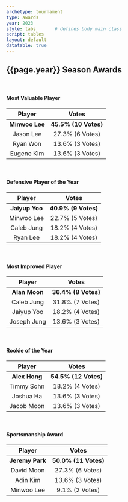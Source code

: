 ```yaml
---
archetype: tournament
type: awards
year: 2023
style: tabs       # defines body main class
script: tables
layout: default
datatable: true
---
```

<h2> {{page.year}} Season Awards </h2>
<br>
<h4> Most Valuable Player </h4>
<table class="display2">
  <colgroup>
      <col class="twenty"/>
      <col class="twenty"/>
  </colgroup>
  <thead style="text-align: center;">
    <tr>
        <th>Player</th>
        <th>Votes</th>
    </tr>
  </thead>
  <tbody style="text-align: center;">
  	<tr>
  		<td><b>Minwoo Lee</b></td>
  		<td><b>45.5% (10 Votes)</b></td>
  	</tr>
  	<tr>
  		<td>Jason Lee</td>
  		<td>27.3% (6 Votes)</td>
  	</tr>
  	<tr>
  		<td>Ryan Won</td>
  		<td>13.6% (3 Votes)</td>
  	</tr>
  	<tr>
  		<td>Eugene Kim</td>
  		<td>13.6% (3 Votes)</td>
  	</tr>
  </tbody>
</table>
<br>
<h4> Defensive Player of the Year </h4>
<table class="display2">
  <colgroup>
      <col class="twenty"/>
      <col class="twenty"/>
  </colgroup>
  <thead style="text-align: center;">
    <tr>
        <th>Player</th>
        <th>Votes</th>
    </tr>
  </thead>
  <tbody style="text-align: center;">
  	<tr>
  		<td><b>Jaiyup Yoo</b></td>
  		<td><b>40.9% (9 Votes)</b></td>
  	</tr>
  	<tr>
  		<td>Minwoo Lee</td>
  		<td>22.7% (5 Votes)</td>
  	</tr>
  	<tr>
  		<td>Caleb Jung</td>
  		<td>18.2% (4 Votes)</td>
  	</tr>
  	<tr>
  		<td>Ryan Lee</td>
  		<td>18.2% (4 Votes)</td>
  	</tr>
  </tbody>
</table>

<br>
<h4> Most Improved Player </h4>
<table class="display2">
  <colgroup>
      <col class="twenty"/>
      <col class="twenty"/>
  </colgroup>
  <thead style="text-align: center;">
    <tr>
        <th>Player</th>
        <th>Votes</th>
    </tr>
  </thead>
  <tbody style="text-align: center;">
  	<tr>
  		<td><b>Alan Moon</b></td>
  		<td><b>36.4% (8 Votes)</b></td>
  	</tr>
  	<tr>
  		<td>Caleb Jung</td>
  		<td>31.8% (7 Votes)</td>
  	</tr>
  	<tr>
  		<td>Jaiyup Yoo</td>
  		<td>18.2% (4 Votes)</td>
  	</tr>
  	<tr>
  		<td>Joseph Jung</td>
  		<td>13.6% (3 Votes)</td>
  	</tr>
  </tbody>
</table>

<br>
<h4> Rookie of the Year </h4>
<table class="display2">
  <colgroup>
      <col class="twenty"/>
      <col class="twenty"/>
  </colgroup>
  <thead style="text-align: center;">
    <tr>
        <th>Player</th>
        <th>Votes</th>
    </tr>
  </thead>
  <tbody style="text-align: center;">
  	<tr>
  		<td><b>Alex Hong</b></td>
  		<td><b>54.5% (12 Votes)</b></td>
  	</tr>
  	<tr>
  		<td>Timmy Sohn</td>
  		<td>18.2% (4 Votes)</td>
  	</tr>
  	<tr>
  		<td>Joshua Ha</td>
  		<td>13.6% (3 Votes)</td>
  	</tr>
  	<tr>
  		<td>Jacob Moon</td>
  		<td>13.6% (3 Votes)</td>
  	</tr>
  </tbody>
</table>


<br>
<h4> Sportsmanship Award </h4>
<table class="display2">
  <colgroup>
      <col class="twenty"/>
      <col class="twenty"/>
  </colgroup>
  <thead style="text-align: center;">
    <tr>
        <th>Player</th>
        <th>Votes</th>
    </tr>
  </thead>
  <tbody style="text-align: center;">
  	<tr>
  		<td><b>Jeremy Park</b></td>
  		<td><b>50.0% (11 Votes)</b></td>
  	</tr>
  	<tr>
  		<td>David Moon</td>
  		<td>27.3% (6 Votes)</td>
  	</tr>
  	<tr>
  		<td>Adin Kim</td>
  		<td>13.6% (3 Votes)</td>
  	</tr>
  	<tr>
  		<td>Minwoo Lee</td>
  		<td>9.1% (2 Votes)</td>
  	</tr>
  </tbody>
</table>
